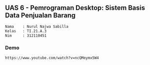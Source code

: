 ## UAS 6 - Pemrograman Desktop: Sistem Basis Data Penjualan Barang

```bash
Nama    : Nurul Najwa Sabilla
Kelas   : TI.21.A.3
Nim     : 312110451
``` 

### Demo

```bash
https://www.youtube.com/watch?v=ncQMeymx5W4
```